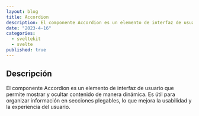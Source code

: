 ```yaml
---
layout: blog
title: Accordion
description: El componente Accordion es un elemento de interfaz de usuario que permite mostrar y ocultar contenido de manera dinámica.
date: "2023-4-16"
categories:
  - sveltekit
  - svelte
published: true
---
```


<script>
  import AccordionExample from "components/examples/accordion-example.svelte";
</script>

## Descripción

El componente Accordion es un elemento de interfaz de usuario que permite mostrar y ocultar contenido de manera dinámica. Es útil para organizar información en secciones plegables, lo que mejora la usabilidad y la experiencia del usuario.

<AccordionExample />

